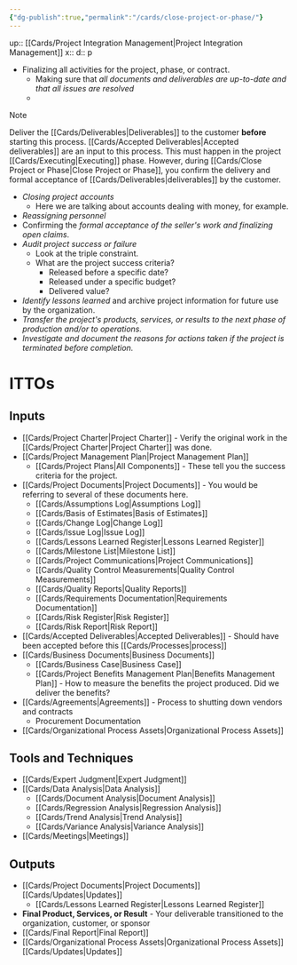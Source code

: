 ```yaml
---
{"dg-publish":true,"permalink":"/cards/close-project-or-phase/"}
---
```


up:: [[Cards/Project Integration Management\|Project Integration Management]] 
x:: 
d:: p


- Finalizing all activities for the project, phase, or contract.
	- Making sure that *all documents and deliverables are up-to-date and that all issues are resolved*
	- 
> [!Note]
> Deliver the [[Cards/Deliverables\|Deliverables]] to the customer **before** starting this process. [[Cards/Accepted Deliverables\|Accepted deliverables]] are an input to this process. This must happen in the project [[Cards/Executing\|Executing]] phase. However, during [[Cards/Close Project or Phase\|Close Project or Phase]], you confirm the delivery and formal acceptance of [[Cards/Deliverables\|deliverables]] by the customer.

 
- *Closing project accounts*
	- Here we are talking about accounts dealing with money, for example. 
- *Reassigning personnel*
- Confirming the *formal acceptance of the seller's work and finalizing open claims*.
- *Audit project success or failure*
	- Look at the triple constraint.
	- What are the project success criteria?
		- Released before a specific date?
		- Released under a specific budget?
		- Delivered value?
- *Identify lessons learned* and archive project information for future use by the organization.
- *Transfer the project's products, services, or results to the next phase of production and/or to operations.*
- *Investigate and document the reasons for actions taken if the project is terminated before completion.*

# ITTOs

## Inputs
- [[Cards/Project Charter\|Project Charter]] - Verify the original work in the [[Cards/Project Charter\|Project Charter]] was done.
- [[Cards/Project Management Plan\|Project Management Plan]]
	- [[Cards/Project Plans\|All Components]] - These tell you the success criteria for the project. 
- [[Cards/Project Documents\|Project Documents]] - You would be referring to several of these documents here.
	- [[Cards/Assumptions Log\|Assumptions Log]]
	- [[Cards/Basis of Estimates\|Basis of Estimates]]
	- [[Cards/Change Log\|Change Log]]
	- [[Cards/Issue Log\|Issue Log]]
	- [[Cards/Lessons Learned Register\|Lessons Learned Register]]
	- [[Cards/Milestone List\|Milestone List]]
	- [[Cards/Project Communications\|Project Communications]]
	- [[Cards/Quality Control Measurements\|Quality Control Measurements]]
	- [[Cards/Quality Reports\|Quality Reports]]
	- [[Cards/Requirements Documentation\|Requirements Documentation]]
	- [[Cards/Risk Register\|Risk Register]]
	- [[Cards/Risk Report\|Risk Report]]
- [[Cards/Accepted Deliverables\|Accepted Deliverables]] - Should have been accepted before this [[Cards/Processes\|process]]
- [[Cards/Business Documents\|Business Documents]]
	- [[Cards/Business Case\|Business Case]]
	- [[Cards/Project Benefits Management Plan\|Benefits Management Plan]] - How to measure the benefits the project produced. Did we deliver the benefits? 
- [[Cards/Agreements\|Agreements]] - Process to shutting down vendors and contracts
	- Procurement Documentation
- [[Cards/Organizational Process Assets\|Organizational Process Assets]] 
## Tools and Techniques
- [[Cards/Expert Judgment\|Expert Judgment]]
- [[Cards/Data Analysis\|Data Analysis]]
	- [[Cards/Document Analysis\|Document Analysis]]
	- [[Cards/Regression Analysis\|Regression Analysis]]
	- [[Cards/Trend Analysis\|Trend Analysis]]
	- [[Cards/Variance Analysis\|Variance Analysis]]
- [[Cards/Meetings\|Meetings]]
## Outputs
- [[Cards/Project Documents\|Project Documents]] [[Cards/Updates\|Updates]]
	- [[Cards/Lessons Learned Register\|Lessons Learned Register]]
- **Final Product, Services, or Result** - Your deliverable transitioned to the organization, customer, or sponsor
- [[Cards/Final Report\|Final Report]]
- [[Cards/Organizational Process Assets\|Organizational Process Assets]] [[Cards/Updates\|Updates]]

